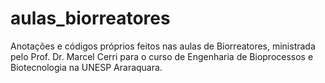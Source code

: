 # aulas_biorreatores
Anotações e códigos próprios feitos nas aulas de Biorreatores, ministrada pelo Prof. Dr. Marcel Cerri para o curso de Engenharia de Bioprocessos e Biotecnologia na UNESP Araraquara.

